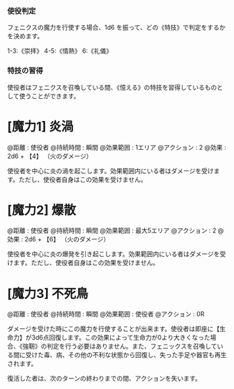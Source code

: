 
### 使役判定

フェニクスの魔力を行使する場合、1d6 を振って、どの《特技》で判定をするかを決めます。

1-3:《崇拝》	4-5:《情熱》	6:《礼儀》

### 特技の習得

使役者はフェニクスを召喚している間、《憶える》の特技を習得しているものとして使うことができます。


# [魔力1] 炎渦

@距離 : 使役者	@持続時間 : 瞬間	@効果範囲 : 1エリア	@アクション : 2	@効果 : 2d6 + 【4】 （火のダメージ）

使役者を中心に炎の渦を起こします。効果範囲内にいる者はダメージを受けます。ただし、使役者自身はこの効果を受けません。

# [魔力2] 爆散

@距離 : 使役者	@持続時間 : 瞬間	@効果範囲 : 最大5エリア	@アクション : 2	@効果 : 2d6 + 【6】 （火のダメージ）

使役者を中心に炎の爆発を引き起こします。効果範囲内にいる者はダメージを受けます。ただし、使役者自身はこの効果を受けません。

# [魔力3] 不死鳥

@距離 : 使役者	@持続時間 : 瞬間	@効果範囲 : 使役者	@アクション : 0R

ダメージを受けた時にこの魔力を行使することが出来ます。使役者は即座に【生命力】が3d6点回復します。この効果によって生命力が0より大きくなった場合、《強靭》の判定を行う必要はありません。また、フェニックスを召喚している間に受けた毒、病、その他の不利な状態から回復し、失った手足や器官も再生されます。

復活した者は、次のターンの終わりまでの間、アクションを失います。
